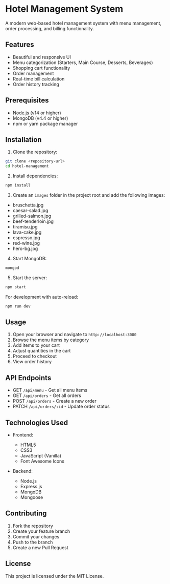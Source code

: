 # Hotel Management System

A modern web-based hotel management system with menu management, order processing, and billing functionality.

## Features

- Beautiful and responsive UI
- Menu categorization (Starters, Main Course, Desserts, Beverages)
- Shopping cart functionality
- Order management
- Real-time bill calculation
- Order history tracking

## Prerequisites

- Node.js (v14 or higher)
- MongoDB (v4.4 or higher)
- npm or yarn package manager

## Installation

1. Clone the repository:
```bash
git clone <repository-url>
cd hotel-management
```

2. Install dependencies:
```bash
npm install
```

3. Create an `images` folder in the project root and add the following images:
- bruschetta.jpg
- caesar-salad.jpg
- grilled-salmon.jpg
- beef-tenderloin.jpg
- tiramisu.jpg
- lava-cake.jpg
- espresso.jpg
- red-wine.jpg
- hero-bg.jpg

4. Start MongoDB:
```bash
mongod
```

5. Start the server:
```bash
npm start
```

For development with auto-reload:
```bash
npm run dev
```

## Usage

1. Open your browser and navigate to `http://localhost:3000`
2. Browse the menu items by category
3. Add items to your cart
4. Adjust quantities in the cart
5. Proceed to checkout
6. View order history

## API Endpoints

- GET `/api/menu` - Get all menu items
- GET `/api/orders` - Get all orders
- POST `/api/orders` - Create a new order
- PATCH `/api/orders/:id` - Update order status

## Technologies Used

- Frontend:
  - HTML5
  - CSS3
  - JavaScript (Vanilla)
  - Font Awesome Icons

- Backend:
  - Node.js
  - Express.js
  - MongoDB
  - Mongoose

## Contributing

1. Fork the repository
2. Create your feature branch
3. Commit your changes
4. Push to the branch
5. Create a new Pull Request

## License

This project is licensed under the MIT License. 